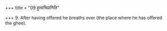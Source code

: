 +++
title = "09 हुत्वाभिप्राणिति"

+++
9. After having offered he breaths over (the place where he has offered the ghee).  
